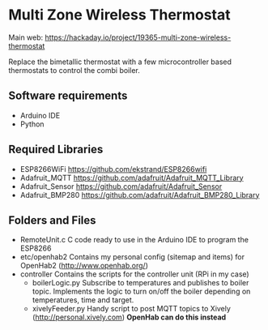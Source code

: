 # Multi Zone Wireless Thermostat

Main web: https://hackaday.io/project/19365-multi-zone-wireless-thermostat

Replace the bimetallic thermostat with a few microcontroller based thermostats to control the combi boiler.

## Software requirements

* Arduino IDE
* Python

## Required Libraries

* ESP8266WiFi https://github.com/ekstrand/ESP8266wifi
* Adafruit_MQTT https://github.com/adafruit/Adafruit_MQTT_Library
* Adafruit_Sensor https://github.com/adafruit/Adafruit_Sensor
* Adafruit_BMP280 https://github.com/adafruit/Adafruit_BMP280_Library

## Folders and Files

* RemoteUnit.c C code ready to use in the Arduino IDE to program the ESP8266
* etc/openhab2 Contains my personal config (sitemap and items) for OpenHab2 (http://www.openhab.org/)
* controller Contains the scripts for the controller unit (RPi in my case)
  * boilerLogic.py Subscribe to temperatures and publishes to boiler topic. Implements the logic to turn on/off the boiler depending on temperatures, time and target.
  * xivelyFeeder.py Handy script to post MQTT topics to Xively (http://personal.xively.com) **OpenHab can do this instead**
